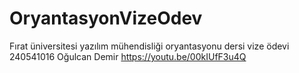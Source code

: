 # OryantasyonVizeOdev
Fırat üniversitesi yazılım mühendisliği oryantasyonu dersi vize ödevi 240541016 Oğulcan Demir
https://youtu.be/00kIUfF3u4Q
